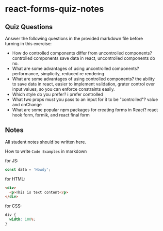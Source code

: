 # react-forms-quiz-notes

## Quiz Questions

Answer the following questions in the provided markdown file before turning in this exercise:

- How do controlled components differ from uncontrolled components?
  controlled components save data in react, uncontrolled components do no.
- What are some advantages of using uncontrolled components?
  performance, simplicity, reduced re rendering
- What are some advantages of using controlled components?
  the ability to save data in react, easier to implement validation, grater control over input values, so you can enforce constraints easily.
- Which style do you prefer?
  i prefer controlled
- What two props must you pass to an input for it to be "controlled"?
  value and onChange
- What are some popular npm packages for creating forms in React?
  react hook form, formik, and react final form

## Notes

All student notes should be written here.

How to write `Code Examples` in markdown

for JS:

```javascript
const data = 'Howdy';
```

for HTML:

```html
<div>
  <p>This is text content</p>
</div>
```

for CSS:

```css
div {
  width: 100%;
}
```
